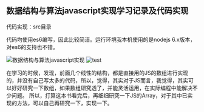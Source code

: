 ## 数据结构与算法javascript实现学习记录及代码实现

代码实现：src目录

代码均使用es6编写，因此比较简洁。运行环境我本机使用的是nodejs 6.x版本，对es6的支持也不错。

![数据结构与算法javascript实现](http://7xt3oh.com2.z0.glb.clouddn.com/4ec2d5628535e5ddad69ab8175c6a7efce1b6222.jpg)
![test](http://90f6c446.ngrok.io/abc.png)


在学习的时候，发现，前面几个线性的结构，都是直接用的JS的数组进行实现的，并没有自己写太多的代码，所以，觉得，其实对于JS而言，我觉得，其实可以好好研究一下数组，如果数组研究透了，并能灵活运用，在实际编程中能解决不少问题。
所以，打算这本书看完后，再细细研究一下JS的Array，对于其中已实现的方法，可以自己再研究一下，实现一下。
